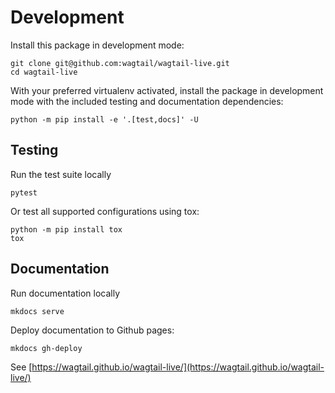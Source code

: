 # Development

Install this package in development mode:

```shell
git clone git@github.com:wagtail/wagtail-live.git
cd wagtail-live
```

With your preferred virtualenv activated, install the package in development mode with the included testing and documentation dependencies:

```shell
python -m pip install -e '.[test,docs]' -U
```

## Testing

Run the test suite locally

```shell
pytest
```

Or test all supported configurations using tox:

```shell
python -m pip install tox
tox
```

## Documentation

Run documentation locally

```shell
mkdocs serve
```


Deploy documentation to Github pages:

```shell
mkdocs gh-deploy
```

See [https://wagtail.github.io/wagtail-live/](https://wagtail.github.io/wagtail-live/)
